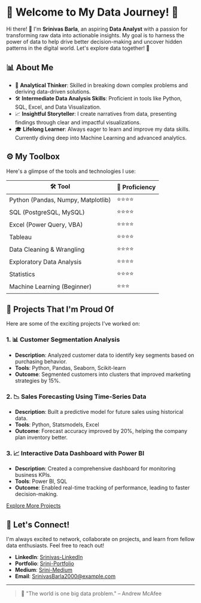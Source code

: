 # 🌟 Welcome to My Data Journey! 🌟

Hi there! 👋 I'm **Srinivas Barla**, an aspiring **Data Analyst** with a passion for transforming raw data into actionable insights. My goal is to harness the power of data to help drive better decision-making and uncover hidden patterns in the digital world. Let's explore data together! 🚀

## 📊 About Me

- 🧠 **Analytical Thinker**: Skilled in breaking down complex problems and deriving data-driven solutions.
- 🛠️ **Intermediate Data Analysis Skills**: Proficient in tools like Python, SQL, Excel, and Data Visualization.
- 📈 **Insightful Storyteller**: I create narratives from data, presenting findings through clear and impactful visualizations.
- 🎓 **Lifelong Learner**: Always eager to learn and improve my data skills. Currently diving deep into Machine Learning and advanced analytics.

## ⚙️ My Toolbox
Here's a glimpse of the tools and technologies I use:

| 🛠 Tool        | 🌟 Proficiency |
| -------------- | ------------- |
| Python (Pandas, Numpy, Matplotlib) | ⭐⭐⭐⭐ |
| SQL (PostgreSQL, MySQL)    | ⭐⭐⭐⭐ |
| Excel (Power Query, VBA)   | ⭐⭐⭐⭐ |
| Tableau         | ⭐⭐⭐⭐ |
| Data Cleaning & Wrangling  | ⭐⭐⭐⭐ |
| Exploratory Data Analysis  | ⭐⭐⭐⭐ |
| Statistics                 | ⭐⭐⭐⭐ |
| Machine Learning (Beginner)| ⭐⭐⭐ |

## 🚀 Projects That I'm Proud Of

Here are some of the exciting projects I've worked on:

### 1. 📊 **Customer Segmentation Analysis**
- **Description**: Analyzed customer data to identify key segments based on purchasing behavior.
- **Tools**: Python, Pandas, Seaborn, Scikit-learn
- **Outcome**: Segmented customers into clusters that improved marketing strategies by 15%.

### 2. 📉 **Sales Forecasting Using Time-Series Data**
- **Description**: Built a predictive model for future sales using historical data.
- **Tools**: Python, Statsmodels, Excel
- **Outcome**: Forecast accuracy improved by 20%, helping the company plan inventory better.

### 3. 📈 **Interactive Data Dashboard with Power BI**
- **Description**: Created a comprehensive dashboard for monitoring business KPIs.
- **Tools**: Power BI, SQL
- **Outcome**: Enabled real-time tracking of performance, leading to faster decision-making.

[Explore More Projects](https://github.com/DA-Srini?tab=repositories)

## 🔗 Let's Connect!

I'm always excited to network, collaborate on projects, and learn from fellow data enthusiasts. Feel free to reach out!

- **LinkedIn**: [Srinivas-LinkedIn](https://www.linkedin.com/in/yourprofile/)
- **Portfolio**: [Srini-Portfolio](https://yourportfolio.com)
- **Medium**: [Srini-Medium](https://medium.com/@srinivasbarla2000)
- **Email**: SrinivasBarla2000@example.com

---

> 🌱 "The world is one big data problem." – Andrew McAfee

